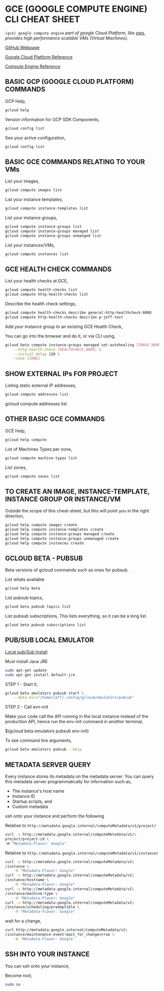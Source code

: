 # GCE (GOOGLE COMPUTE ENGINE) CLI CHEAT SHEET

`(gce) google compute engine` _part of google Cloud Platform,
like [aws](https://github.com/JeffDeCola/my-cheat-sheets/tree/master/servers/compute/amazon-web-services-cheat-sheet),
provides high performance scalable VMs (Virtual Machines)._

[GitHub Webpage](https://jeffdecola.github.io/my-cheat-sheets/)

[Google Cloud Platform Reference](https://cloud.google.com/sdk/gcloud/reference/)

[Compute Engine Reference](https://cloud.google.com/sdk/gcloud/reference/compute/)

## BASIC GCP (GOOGLE CLOUD PLATFORM) COMMANDS

GCP Help,

```bash
gcloud help
```

Version information for GCP SDK Components,

```bash
gcloud config list
```

See your active configuration,

```bash
gcloud config list
```

## BASIC GCE COMMANDS RELATING TO YOUR VMs

List your images,

```bash
gcloud compute images list
```

List your instance templates,

```bash
gcloud compute instance-templates list
```

List your instance groups,

```bash
gcloud compute instance-groups list
gcloud compute instance-groups managed list
gcloud compute instance-groups unmanged list
```

List your instances/VMs,

```bash
gcloud compute instances list
```

## GCE HEALTH CHECK COMMANDS

List your health checks at GCE,

```bash
gcloud compute health-checks list
gcloud compute http-health-checks list
```

Describe the health check settings,

```bash
gcloud compute health-checks describe general-http-healthcheck-8080
gcloud compute http-health-checks describe p-jeff-test
```

Add your instance group to an existing GCE Health Check,

You can go into the browser and do it, or via CLI using,

```bash
gcloud beta compute instance-groups managed set-autohealing [IMAGE_NAME] \
    --http-health-check [HEALTHCHECK_NAME] \
    --initial-delay 120 \
   --zone [ZONE]
```

## SHOW EXTERNAL IPs FOR PROJECT

Listing static external IP addresses,

```bash
gcloud compute addresses list
```

gcloud compute addresses list

## OTHER BASIC GCE COMMANDS

GCE Help,

```bash
gcloud help compute
```

List of Machines Types per zone,

```bash
gcloud compute machine-types list
```

List zones,

```bash
gcloud compute zones list
```

## TO CREATE AN IMAGE, INSTANCE-TEMPLATE, INSTANCE GROUP OR INSTANCE/VM

Outside the scope of this cheat-sheet, but this will point you
in the right direction,

```bash
gcloud help compute images create
gcloud help compute instance-templates create
gcloud help compute instance-groups managed create
gcloud help compute instance-groups unmanaged create
gcloud help compute instances create
```

## GCLOUD BETA - PUBSUB

Beta versions of gcloud commands such as ones for pubsub.

List whats available

```bash
gcloud help beta
```

List pubsub topics,

```bash
gcloud beta pubsub topics list
```

List pubsub subscriptions,
This lists everything, so it can be a long list.

```bash
gcloud beta pubsub subscriptions list
```

## PUB/SUB LOCAL EMULATOR

[Local pub/Sub Install](https://cloud.google.com/pubsub/docs/emulator)

Must install Java JRE

```bash
sudo apt-get update
sudo apt-get install default-jre
```

STEP 1 - Start it,

```bash
gcloud beta emulators pubsub start \
    --data-dir="/home/jeff/.config/gcloud/emulators/pubsub"
```

STEP 2 - Call evn-init

Make your code call the API running in the local
instance instead of the production API, hence
run the env-init command in another terminal,

$(gcloud beta emulators pubsub env-init)

To see command line arguments,

```bash
gcloud beta emulators pubsub --help
```

## METADATA SERVER QUERY

Every instance stores its metadata on the metadata server.
You can query this metadata server programmatically for information such as,

* The instance's host name
* Instance ID
* Startup scripts, and
* Custom metadata

ssh onto your instance and perform the following

Relative to `http://metadata.google.internal/computeMetadata/v1/project/`

```bash
curl -s http://metadata.google.internal/computeMetadata/v1/\
project/project-id \
-H "Metadata-Flavor: Google"
```

Relative to `http://metadata.google.internal/computeMetadata/v1/instance/`

```bash
curl -s http://metadata.google.internal/computeMetadata/v1\
/instance \
    -H "Metadata-Flavor: Google"
curl -s http://metadata.google.internal/computeMetadata/v1\
/instance/hostname \
    -H "Metadata-Flavor: Google"
curl -s http://metadata.google.internal/computeMetadata/v1\
/instance/machine-type \
    -H "Metadata-Flavor: Google"
curl -s http://metadata.google.internal/computeMetadata/v1\
/instance/scheduling/preemptible \
    -H "Metadata-Flavor: Google"
```

wait for a change,

```bash
curl http://metadata.google.internal/computeMetadata/v1\
/instance/maintenance-event?wait_for_change=true \
    -H 'Metadata-Flavor: Google'
```

## SSH INTO YOUR INSTANCE

You can ssh onto your instance,

Become root,

```bash
sudo su -
```
